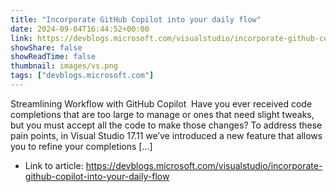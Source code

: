 ```yaml
---
title: "Incorporate GitHub Copilot into your daily flow"
date: 2024-09-04T16:44:52+00:00
link: https://devblogs.microsoft.com/visualstudio/incorporate-github-copilot-into-your-daily-flow
showShare: false
showReadTime: false
thumbnail: images/vs.png
tags: ["devblogs.microsoft.com"]
---
```

Streamlining Workflow with GitHub Copilot  Have you ever received code completions that are too large to manage or ones that need slight tweaks, but you must accept all the code to make those changes? To address these pain points, in Visual Studio 17.11 we’ve introduced a new feature that allows you to refine your completions […]

- Link to article: https://devblogs.microsoft.com/visualstudio/incorporate-github-copilot-into-your-daily-flow